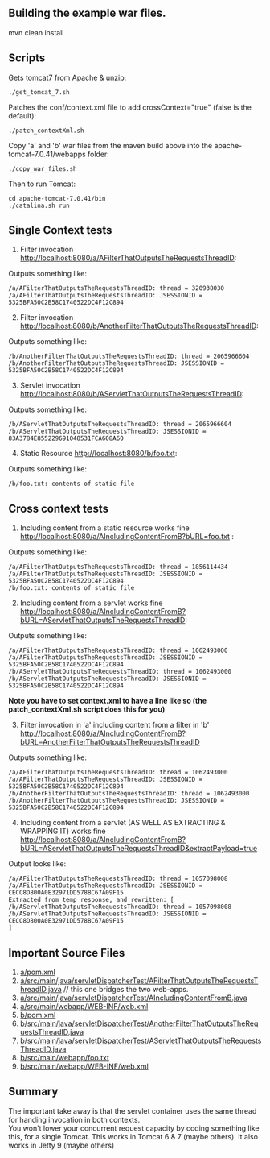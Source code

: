 ## Building the example war files.

mvn clean install

## Scripts 

Gets tomcat7 from Apache & unzip:

    ./get_tomcat_7.sh

Patches the conf/context.xml file to add crossContext="true" (false is the default):

    ./patch_contextXml.sh

Copy 'a' and 'b' war files from the maven build above into the apache-tomcat-7.0.41/webapps folder:

    ./copy_war_files.sh

Then to run Tomcat:

    cd apache-tomcat-7.0.41/bin
	./catalina.sh run

## Single Context tests

1) Filter invocation [http://localhost:8080/a/AFilterThatOutputsTheRequestsThreadID](http://localhost:8080/a/AFilterThatOutputsTheRequestsThreadID):

Outputs something like:

    /a/AFilterThatOutputsTheRequestsThreadID: thread = 320938030
    /a/AFilterThatOutputsTheRequestsThreadID: JSESSIONID = 5325BFA50C2B58C1740522DC4F12C894

2) Filter invocation [http://localhost:8080/b/AnotherFilterThatOutputsTheRequestsThreadID](http://localhost:8080/b/AnotherFilterThatOutputsTheRequestsThreadID):

Outputs something like:

    /b/AnotherFilterThatOutputsTheRequestsThreadID: thread = 2065966604
    /b/AnotherFilterThatOutputsTheRequestsThreadID: JSESSIONID = 5325BFA50C2B58C1740522DC4F12C894

3) Servlet invocation [http://localhost:8080/b/AServletThatOutputsTheRequestsThreadID](http://localhost:8080/b/AServletThatOutputsTheRequestsThreadID):

Outputs something like:

    /b/AServletThatOutputsTheRequestsThreadID: thread = 2065966604
    /b/AServletThatOutputsTheRequestsThreadID: JSESSIONID = 83A3784E855229691048531FCA608A60

4) Static Resource [http://localhost:8080/b/foo.txt](http://localhost:8080/b/foo.txt):

Outputs something like:

    /b/foo.txt: contents of static file

## Cross context tests

1) Including content from a static resource works fine [http://localhost:8080/a/AIncludingContentFromB?bURL=foo.txt](http://localhost:8080/a/AIncludingContentFromB?bURL=foo.txt) :

Outputs something like:

    /a/AFilterThatOutputsTheRequestsThreadID: thread = 1856114434
    /a/AFilterThatOutputsTheRequestsThreadID: JSESSIONID = 5325BFA50C2B58C1740522DC4F12C894	
    /b/foo.txt: contents of static file

2) Including content from a servlet works fine [http://localhost:8080/a/AIncludingContentFromB?bURL=AServletThatOutputsTheRequestsThreadID](http://localhost:8080/a/AIncludingContentFromB?bURL=AServletThatOutputsTheRequestsThreadID):

Outputs something like:

    /a/AFilterThatOutputsTheRequestsThreadID: thread = 1062493000
    /a/AFilterThatOutputsTheRequestsThreadID: JSESSIONID = 5325BFA50C2B58C1740522DC4F12C894
    /b/AServletThatOutputsTheRequestsThreadID: thread = 1062493000
    /b/AServletThatOutputsTheRequestsThreadID: JSESSIONID = 5325BFA50C2B58C1740522DC4F12C894

**Note you have to set context.xml to have a line like so (the patch_contextXml.sh script does this for you)**

3) Filter invocation in 'a' including content from a filter in 'b' [http://localhost:8080/a/AIncludingContentFromB?bURL=AnotherFilterThatOutputsTheRequestsThreadID](http://localhost:8080/a/AIncludingContentFromB?bURL=AnotherFilterThatOutputsTheRequestsThreadID)

Outputs something like:

    /a/AFilterThatOutputsTheRequestsThreadID: thread = 1062493000
    /a/AFilterThatOutputsTheRequestsThreadID: JSESSIONID = 5325BFA50C2B58C1740522DC4F12C894
    /b/AnotherFilterThatOutputsTheRequestsThreadID: thread = 1062493000
    /b/AnotherFilterThatOutputsTheRequestsThreadID: JSESSIONID = 5325BFA50C2B58C1740522DC4F12C894
	

4) Including content from a servlet (AS WELL AS EXTRACTING & WRAPPING IT) works fine [http://localhost:8080/a/AIncludingContentFromB?bURL=AServletThatOutputsTheRequestsThreadID&extractPayload=true](http://localhost:8080/a/AIncludingContentFromB?bURL=AServletThatOutputsTheRequestsThreadID&extractPayload=true)

Output looks like:

    /a/AFilterThatOutputsTheRequestsThreadID: thread = 1057098008
    /a/AFilterThatOutputsTheRequestsThreadID: JSESSIONID = CECC8D800A0E32971DD578BC67A09F15
    Extracted from temp response, and rewritten: [
    /b/AServletThatOutputsTheRequestsThreadID: thread = 1057098008
    /b/AServletThatOutputsTheRequestsThreadID: JSESSIONID = CECC8D800A0E32971DD578BC67A09F15
    ]
	
## Important Source Files

1. [a/pom.xml](a/pom.xml)
2. [a/src/main/java/servletDispatcherTest/AFilterThatOutputsTheRequestsThreadID.java](a/src/main/java/servletDispatcherTest/AFilterThatOutputsTheRequestsThreadID.java) // this one bridges the two web-apps.
3. [a/src/main/java/servletDispatcherTest/AIncludingContentFromB.java](a/src/main/java/servletDispatcherTest/AIncludingContentFromB.java)
4. [a/src/main/webapp/WEB-INF/web.xml](a/src/main/webapp/WEB-INF/web.xml)
5. [b/pom.xml](b/pom.xml)
6. [b/src/main/java/servletDispatcherTest/AnotherFilterThatOutputsTheRequestsThreadID.java](b/src/main/java/servletDispatcherTest/AnotherFilterThatOutputsTheRequestsThreadID.java)
7. [b/src/main/java/servletDispatcherTest/AServletThatOutputsTheRequestsThreadID.java](b/src/main/java/servletDispatcherTest/AServletThatOutputsTheRequestsThreadID.java)
8. [b/src/main/webapp/foo.txt](b/src/main/webapp/foo.txt)
9. [b/src/main/webapp/WEB-INF/web.xml](b/src/main/webapp/WEB-INF/web.xml)
	
## Summary	

The important take away is that the servlet container uses the same thread for handing invocation in both contexts.  
You won't lower your concurrent request capacity by coding something like this, for a single Tomcat. This works in Tomcat 6 & 7 (maybe others). It also works in Jetty 9 (maybe others)
